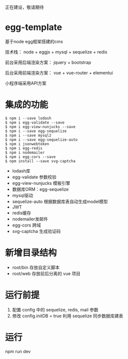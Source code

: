 
正在建设，敬请期待

# egg-template

基于node egg框架搭建的cms

技术栈： node + eggjs + mysql + sequelize + redis 

前台采用后端渲染方案： jquery + bootstrap

后台采用前端渲染方案： vue + vue-router + elementui

小程序端采用API方案


# 集成的功能

```
$ npm i --save lodash
$ npm i egg-validate --save
$ npm i egg-view-nunjucks --save
$ npm i --save egg-sequelize
$ npm i --save mysql2 
$ npm i --save egg-sequelize-auto
$ npm i jsonwebtoken
$ npm i egg-redis
$ npm i nodemailer
$ npm i egg-cors --save
$ npm install --save svg-captcha
```
- lodash库
- egg-validate 参数校验
- egg-view-nunjucks 模板引擎
- 数据库ORM：egg-sequelize
- mysql驱动
- sequelize-auto 根据数据库表自动生成model模型
- JWT
- redis缓存
- nodemailer发邮件
- egg-cors 跨域
- svg-captcha 生成验证码

# 新增目录结构

- root/bin 存放自定义脚本
- root/web 存放前后分离的 vue 项目


# 运行前提

1. 配置 config 中的 sequelize, redis, mail 参数
2. 修改 config.initDB = true 利用 sequelize 同步数据库建表



# 运行

npm run dev
